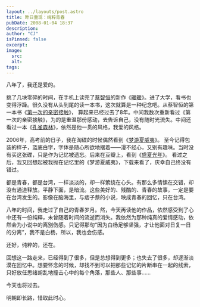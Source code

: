 ```yaml
---
layout: ../layouts/post.astro
title: 昨日重现：纯粹青春
pubDate: 2008-01-04 18:37
description: 
author: "CJ"
isPinned: false
excerpt: 
image:
  src:
  alt:
tags: 
---
```

八年了，我还是爱的。

挑了几块零碎的时间，在手机上读完了<a href="http://www.jht.idv.tw/">蔡智恒</a>的新作《<a href="http://book.douban.com/subject/2340955/">暖暖</a>》。进了大学，看书也变得浮躁。很久没有从头到尾的读一本书，这次就算是一种纪念吧。从蔡智恒的第一本书《<a href="http://book.douban.com/subject/1024217/">第一次的亲密接触</a>》， 算起来已经过去了8年。中间我数次重新看过《第一次的亲密接触》，为的是重温那份感动，去告诉自己，没有随时光流失。中间还看过一本《<a href="http://book.douban.com/subject/1433700/">孔雀森林</a>》，依然是他一贯的风格，我爱的风格。

2006年，高考前的日子，我在淘碟的时候偶然看到《<a href="http://movie.douban.com/subject/1877016/">梦游夏威夷</a>》。 至今记得包装的样子，蓝底白字，字体是随心所欲地摆着——漫不经心，又别有趣味。当时没有买这张碟，只是作为记忆被遗忘。后来在豆瓣上，看到《<a href="http://movie.douban.com/subject/1914831/">盛夏光年</a>》。 看过之后，我又回想起被我抛在记忆里的《梦游夏威夷》，下载来看了，庆幸自己终没有错过。

都是青春，都是台湾，一样淡淡的，却一样萦绕在心头。有那么多情愫在交错，却没有通道释放。平静下面，是暗流。这些美好的、残酷的、青春的故事，一定是要在台湾发生的。影像在脑海里，与痞子蔡的小说，映成青春的回忆，只在台湾。

八年的时间，我走过了自己的青春岁月。然，今天再读他的作品，依然感受到了心中还有一份纯粹，未曾随着时间的流逝而消失。我依然为那种纯真的爱情感动，依然会为小说中的离别伤感。只记得那句“因为白杨足够坚强，才让他面对日复一日的分离”，我不是白杨，所以，我也会伤感。

还好，纯粹的，还在。

回想这一路走来，已经得到了很多，但是总想得到更多；也失去了很多，却逐渐淡漠在回忆中。想要怀念的时候，却找不到可以把那些记忆的片断串在一起的线索，只好放任思绪胡乱地撞击心中的每个角落，那些人、那些事……

今天也将过去。

明朝即长路，惜取此时心。
